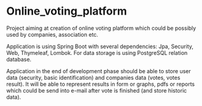 # Online_voting_platform
Project aiming at creation of online voting platform
which could be possibly used by companies, association etc.

Application is using Spring Boot with several dependencies: Jpa, Security, Web, Thymeleaf, Lombok. For data storage is using PostgreSQL relation database.

Application in the end of development phase should be able to store user data (security, basic identification) and companies 
data (votes, votes result). It will be able to represent results in form or graphs, pdfs or reports which could be send into e-mail
after vote is finished (and store historic data).
